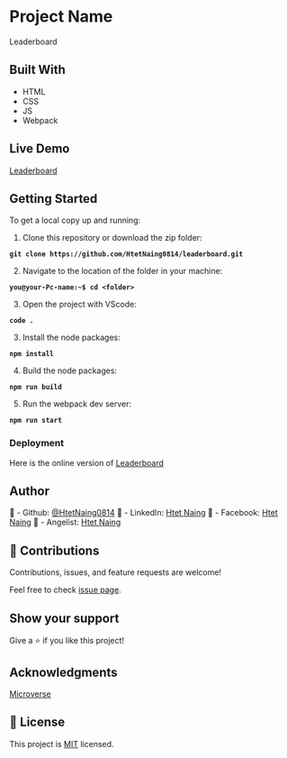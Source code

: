 # Project Name
Leaderboard

## Built With
- HTML
- CSS
- JS
- Webpack

## Live Demo

[Leaderboard](https://htetnaing0814.github.io/Leaderboard/)

## Getting Started

To get a local copy up and running:

1. Clone this repository or download the zip folder:

**``git clone https://github.com/HtetNaing0814/leaderboard.git``**

2. Navigate to the location of the folder in your machine:

**``you@your-Pc-name:~$ cd <folder>``**

3. Open the project with VScode:

**``code .``**

3. Install the node packages:

**``npm install``**

4. Build the node packages:

**``npm run build``**

5. Run the webpack dev server:

**``npm run start``**

### Deployment

Here is the online version of [Leaderboard](https://htetnaing0814.github.io/leaderboard/)

## Author
👤 - Github: [@HtetNaing0814](https://github.com/HtetNaing0814/)
👤 - LinkedIn: [Htet Naing](https://www.linkedin.com/in/htet-naing-b4882a1aa/)
👤 - Facebook: [Htet Naing](https://www.facebook.com/rexsoul1819)
👤 - Angelist: [Htet Naing](https://angel.co/u/htet-naing-2)

## 🤝 Contributions
Contributions, issues, and feature requests are welcome!

Feel free to check [issue page](https://github.com/HtetNaing0814/leaderboard/issues).

## Show your support
Give a ⭐️ if you like this project!

## Acknowledgments
[Microverse](https://bit.ly/MicroverseTN)

## 📝 License
This project is [MIT](https://github.com/HtetNaing0814/Leaderboard/blob/dev/MIT.md) licensed.